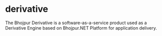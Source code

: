 # derivative
The Bhojpur Derivative is a software-as-a-service product used as a Derivative Engine based on Bhojpur.NET Platform for application delivery.
